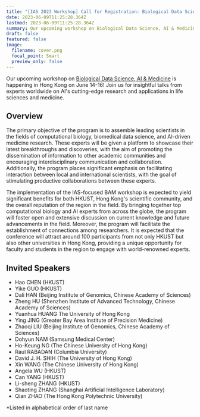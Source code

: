 ```yaml
---
title: "[IAS 2023 Workshop] Call for Registration: Biological Data Science, AI & Medicine Workshop"
date: 2023-06-09T11:25:28.364Z
lastmod: 2023-06-09T11:25:28.364Z
summary: Our upcoming workshop on Biological Data Science, AI & Medicine is happening in Hong Kong on June 14-16! Join us for insightful talks from experts worldwide on AI's cutting-edge research and applications in life sciences and medicine.
draft: false
featured: false
image:
  filename: cover.png
  focal_point: Smart
  preview_only: false
---
```

<!--StartFragment-->

Our upcoming workshop on [Biological Data Science, AI & Medicine](http://ias.ust.hk/events/202306bam/) is happening in Hong Kong on June 14-16! Join us for insightful talks from experts worldwide on AI's cutting-edge research and applications in life sciences and medicine.

<!--EndFragment-->

<!--StartFragment-->

## **Overview**

The primary objective of the program is to assemble leading scientists in the fields of computational biology, biomedical data science, and AI-driven medicine research. These experts will be given a platform to showcase their latest breakthroughs and discoveries, with the aim of promoting the dissemination of information to other academic communities and encouraging interdisciplinary communication and collaboration. Additionally, the program places significant emphasis on facilitating interaction between local and international scientists, with the goal of stimulating productive collaborations between these experts.

The implementation of the IAS-focused BAM workshop is expected to yield significant benefits for both HKUST, Hong Kong's scientific community, and the overall reputation of the region in the field. By bringing together top computational biology and AI experts from across the globe, the program will foster open and extensive discussion on current knowledge and future advancements in the field. Moreover, the program will facilitate the establishment of connections among researchers. It is expected that the conference will attract around 100 participants from not only HKUST but also other universities in Hong Kong, providing a unique opportunity for faculty and students in the region to engage with world-renowned experts.

<!--EndFragment-->

<!--StartFragment-->

## **Invited Speakers**

* Hao CHEN (HKUST)
* Yike GUO (HKUST)
* Dali HAN (Beijing Institute of Genomics, Chinese Academy of Sciences)
* Zheng HU (Shenzhen Institute of Advanced Technology, Chinese Academy of Sciences)
* Yuanhua HUANG The University of Hong Kong
* Ying JING (Greater Bay Area Institute of Precision Medicine)
* Zhaoqi LIU (Beijing Institute of Genomics, Chinese Academy of Sciences)
* Dohyun NAM (Samsung Medical Center)
* Ho-Keung NG (The Chinese University of Hong Kong)
* Raul RABADAN (Columbia University)
* David J. H. SHIH (The University of Hong Kong)
* Xin WANG (The Chinese University of Hong Kong)
* Angela WU (HKUST)
* Can YANG (HKUST)
* Li-sheng ZHANG (HKUST)
* Shaoting ZHANG (Shanghai Artificial Intelligence Laboratory)
* Qian ZHAO (The Hong Kong Polytechnic University)

*Listed in alphabetical order of last name
<!--EndFragment-->
